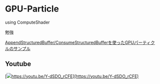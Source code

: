 # GPU-Particle

using ComputeShader

勉強

[AppendStructuredBuffer/ConsumeStructuredBufferを使ったGPUパーティクルのサンプル](http://qiita.com/kaiware007/items/fc77ab303a326123344b)

## Youtube

[![](http://i.ytimg.com/vi/Y-dSDO_rCFE/maxresdefault.jpg)https://youtu.be/Y-dSDO_rCFE](https://youtu.be/Y-dSDO_rCFE)
